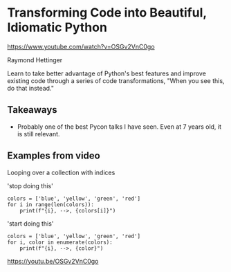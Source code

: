 # Transforming Code into Beautiful, Idiomatic Python

https://www.youtube.com/watch?v=OSGv2VnC0go

Raymond Hettinger

Learn to take better advantage of Python's best features and improve existing code through a series of code transformations, "When you see this, do that instead."

## Takeaways
* Probably one of the best Pycon talks I have seen. Even at 7 years old, it is still relevant.


## Examples from video

Looping over a collection with indices

'stop doing this'
```
colors = ['blue', 'yellow', 'green', 'red']
for i in range(len(colors)):
    print(f"{i}, -->, {colors[i]}")
```

'start doing this'
```
colors = ['blue', 'yellow', 'green', 'red']
for i, color in enumerate(colors):
    print(f"{i}, -->, {color}")
```


https://youtu.be/OSGv2VnC0go
